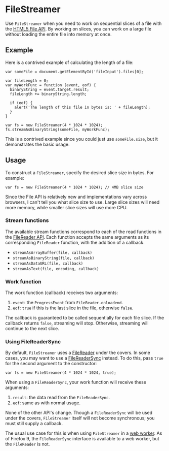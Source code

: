 FileStreamer
============

Use `FileStreamer` when you need to work on sequential slices of a file with the
[HTML5 File API](http://www.w3.org/TR/FileAPI/). By working on slices, you can
work on a large file without loading the entire file into memory at once.

Example
-------
Here is a contrived example of calculating the length of a file:

    var someFile = document.getElementById('fileInput').files[0];

    var fileLength = 0;
    var myWorkFunc = function (event, eof) {
      binaryString = event.target.result;
      fileLength += binaryString.length;

      if (eof) {
        alert('The length of this file in bytes is: ' + fileLength);
      }
    }

    var fs = new FileStreamer(4 * 1024 * 1024);
    fs.streamAsBinaryString(someFile, myWorkFunc);

This is a contrived example since you could just use `someFile.size`, but it
demonstrates the basic usage.

Usage
-----
To construct a `FileStreamer`, specify the desired slice size in bytes. For
example:

    var fs = new FileStreamer(4 * 1024 * 1024); // 4MB slice size

Since the File API is relatively new and implementations vary across
browsers, I can't tell you what slice size to use. Large slice sizes will
need more memory, while smaller slice sizes will use more CPU.

### Stream functions
The available stream functions correspond to each of the read functions in
the [FileReader API](https://developer.mozilla.org/en/DOM/FileReader). Each
function accepts the same arguments as its corresponding `FileReader` function,
with the addition of a callback.

  - `streamAsArrayBuffer(file, callback)`
  - `streamAsBinaryString(file, callback)`
  - `streamAsDataURL(file, callback)`
  - `streamAsText(file, encoding, callback)`

### Work function
The work function (callback) receives two arguments:

  1. `event`: the `ProgressEvent` from `FileReader.onloadend`.
  2. `eof`: `true` if this is the last slice in the file, otherwise `false`.

The callback is guaranteed to be called sequentially for each file slice. If
the callback returns `false`, streaming will stop. Otherwise, streaming will
continue to the next slice.

### Using FileReaderSync
By default, `FileStreamer` uses a [FileReader](https://developer.mozilla.org/en/DOM/FileReader)
under the covers. In some cases, you may want to use a [FileReaderSync](https://developer.mozilla.org/en/DOM/FileReaderSync)
instead. To do this, pass `true` for the second argument to the constructor:

    var fs = new FileStreamer(4 * 1024 * 1024, true);

When using a `FileReaderSync`, your work function will receive these arguments:

  1. `result`: the data read from the `FileReaderSync`.
  2. `eof`: same as with normal usage.

None of the other API's change. Though a `FileReaderSync` will be used under the
covers, `FileStreamer` itself will not become synchronous; you must still supply
a callback.

The usual use case for this is when using `FileStreamer` in a [web worker](https://developer.mozilla.org/En/Using_web_workers).
As of Firefox 9, the `FileReaderSync` interface is available to a web worker,
but the `FileReader` is not.

